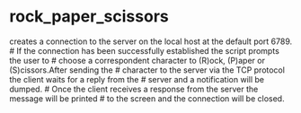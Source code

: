 # rock_paper_scissors
creates a connection to the server on the local host at the default port 6789.  # If the connection has been successfully established the script prompts the user to #  choose a correspondent character to (R)ock, (P)aper or (S)cissors.After sending the  # character to the server via the TCP protocol the client waits for a reply from the  # server and a notification will be dumped. # Once the client receives a response from the server the message will be printed  # to the screen and the connection will be closed.
